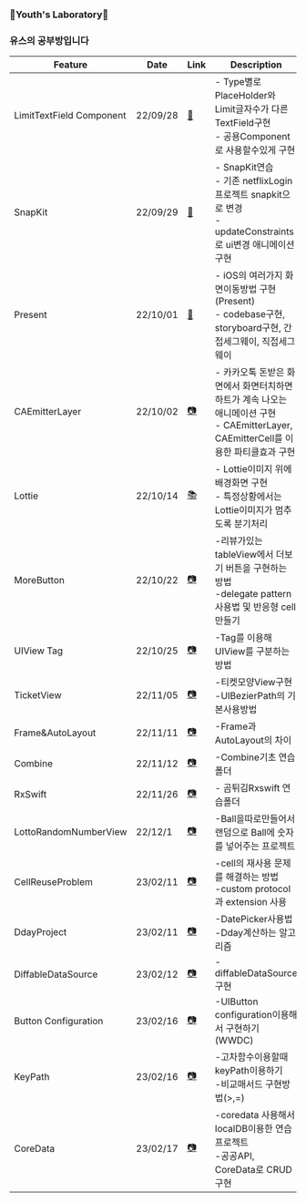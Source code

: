 ### 🔬Youth's Laboratory🔬
### 유스의 공부방입니다
| Feature                  | Date     | Link                                                         | Description                                                  |
| ------------------------ | -------- | ------------------------------------------------------------ | ------------------------------------------------------------ |
| LimitTextField Component | 22/09/28 | [📸](https://github.com/kimscastle/SwiftPrograming_Study/tree/main/TrialAndError/TextFieldComponent) | - Type별로 PlaceHolder와 Limit글자수가 다른 TextField구현<br />- 공용Component로 사용할수있게 구현 |
| SnapKit | 22/09/29 | [📸](https://github.com/kimscastle/SwiftPrograming_Study/tree/main/TrialAndError/SnapKit_Practice)| - SnapKit연습<br />- 기존 netflixLogin프로젝트 snapkit으로 변경 <br />- updateConstraints로 ui변경 애니메이션 구현 |
| Present | 22/10/01 | [📸](https://github.com/kimscastle/SwiftPrograming_Study/tree/main/TrialAndError/HowToMoveScreen)  | - iOS의 여러가지 화면이동방법 구현(Present) <br />- codebase구현, storyboard구현, 간접세그웨이, 직접세그웨이 |
| CAEmitterLayer | 22/10/02   | [📷](https://github.com/kimscastle/SwiftPrograming_Study/tree/main/TrialAndError/SparkleAnimation)  | - 카카오톡 돈받은 화면에서 화면터치하면 하트가 계속 나오는 애니메이션 구현<br />- CAEmitterLayer, CAEmitterCell를 이용한 파티클효과 구현   |
| Lottie | 22/10/14 | [📚](https://github.com/kimscastle/SwiftPrograming_Study/tree/main/TrialAndError/LottiePractice) | - Lottie이미지 위에 배경화면 구현<br />- 특정상황에서는 Lottie이미지가 멈추도록 분기처리 |
|MoreButton|22/10/22|[📷](https://github.com/kimscastle/SwiftPrograming_Study/tree/main/TrialAndError/MoreButton_CommentBox)|-리뷰가있는 tableView에서 더보기 버튼을 구현하는 방법<br />-delegate pattern사용법 및 반응형 cell만들기|
|UIView Tag|22/10/25|[📷](https://github.com/kimscastle/SwiftPrograming_Study/tree/main/TrialAndError/UIView_Tag)|-Tag를 이용해 UIView를 구분하는 방법|
| TicketView | 22/11/05|[📷](https://github.com/kimscastle/SwiftPrograming_Study/tree/main/TrialAndError/CustomTicketView)|-티켓모양View구현<br />-UIBezierPath의 기본사용방법 |
|Frame&AutoLayout|22/11/11|[📷](https://github.com/kimscastle/SwiftPrograming_Study/tree/main/TrialAndError/FrameAndAutolayout)|-Frame과 AutoLayout의 차이|
|Combine|22/11/12|[📷](https://github.com/kimscastle/SwiftPrograming_Study/tree/main/TrialAndError/Combine_Basic)|-Combine기초 연습폴더|
| RxSwift | 22/11/26 |[📷](https://github.com/kimscastle/SwiftPrograming_Study/tree/main/TrialAndError/RxSwift_In_4_Hours-master)|- 곰튀김Rxswift 연습폴더|
|LottoRandomNumberView|22/12/1|[📷](https://github.com/kimscastle/SwiftPrograming_Study/tree/main/TrialAndError/LottoRandomNumberView)|-Ball을따로만들어서 랜덤으로 Ball에 숫자를 넣어주는 프로젝트|
|CellReuseProblem|23/02/11|[📷](https://github.com/kimscastle/SwiftPrograming_Study/tree/main/TrialAndError/CellReuseProblem)|-cell의 재사용 문제를 해결하는 방법 <br />-custom protocol과 extension 사용|
|DdayProject|23/02/11|[📷](https://github.com/kimscastle/SwiftPrograming_Study/tree/main/TrialAndError/DatePicker)|-DatePicker사용법<br />-Dday계산하는 알고리즘|
|DiffableDataSource|23/02/12|[📷](https://github.com/kimscastle/SwiftPrograming_Study/tree/main/TrialAndError/DiffableDataSource)|-diffableDataSource구현|
|Button Configuration|23/02/16|[📷](https://github.com/kimscastle/SwiftPrograming_Study/tree/main/TrialAndError/ButtonConfiguration)|-UIButton configuration이용해서 구현하기(WWDC)|
|KeyPath|23/02/16|[📷](https://github.com/kimscastle/SwiftPrograming_Study/tree/main/TrialAndError/KeyPath.playground)|-고차함수이용할때 keyPath이용하기<br />-비교매서드 구현방법(>,=)|
|CoreData|23/02/17|[📷](https://github.com/kimscastle/SwiftPrograming_Study/tree/main/TrialAndError/CoreDataPractice)|-coredata 사용해서 localDB이용한 연습프로젝트 <br />-공공API, CoreData로 CRUD구현|

